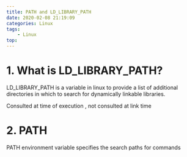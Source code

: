 ```yaml
---
title: PATH and LD_LIBRARY_PATH
date: 2020-02-08 21:19:09
categories: Linux
tags:
    - Linux
top:
---
```


# 1. What is LD_LIBRARY_PATH? 

LD_LIBRARY_PATH is a variable in linux to provide a list of additional directories in which to search for dynamically linkable libraries. 

Consulted at time of execution , not consulted at link time 

# 2. PATH

PATH environment variable specifies the search paths for commands